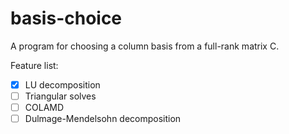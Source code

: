 # basis-choice

A program for choosing a column basis from a full-rank matrix C.

Feature list:
- [x] LU decomposition
- [ ] Triangular solves
- [ ] COLAMD
- [ ] Dulmage-Mendelsohn decomposition
